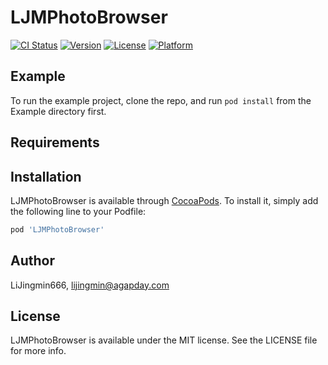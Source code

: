 # LJMPhotoBrowser

[![CI Status](https://img.shields.io/travis/LiJingmin666/LJMPhotoBrowser.svg?style=flat)](https://travis-ci.org/LiJingmin666/LJMPhotoBrowser)
[![Version](https://img.shields.io/cocoapods/v/LJMPhotoBrowser.svg?style=flat)](https://cocoapods.org/pods/LJMPhotoBrowser)
[![License](https://img.shields.io/cocoapods/l/LJMPhotoBrowser.svg?style=flat)](https://cocoapods.org/pods/LJMPhotoBrowser)
[![Platform](https://img.shields.io/cocoapods/p/LJMPhotoBrowser.svg?style=flat)](https://cocoapods.org/pods/LJMPhotoBrowser)

## Example

To run the example project, clone the repo, and run `pod install` from the Example directory first.

## Requirements

## Installation

LJMPhotoBrowser is available through [CocoaPods](https://cocoapods.org). To install
it, simply add the following line to your Podfile:

```ruby
pod 'LJMPhotoBrowser'
```

## Author

LiJingmin666, lijingmin@agapday.com

## License

LJMPhotoBrowser is available under the MIT license. See the LICENSE file for more info.
